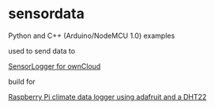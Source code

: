 # sensordata
Python and C++ (Arduino/NodeMCU 1.0) examples

used to send data to

[SensorLogger for ownCloud](https://github.com/alexstocker/sensorlogger)

build for

[Raspberry Pi climate data logger using adafruit and a DHT22](https://www.html5live.at/2017/03/raspberry-pi-climate-data-logger-using-adafruit-and-a-dht22/)


